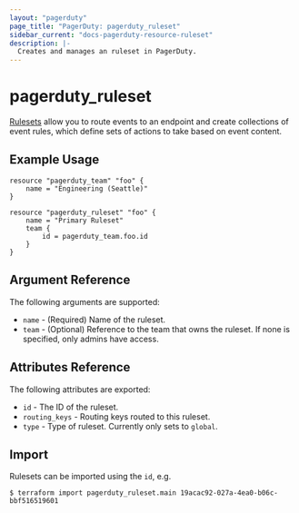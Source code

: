 ```yaml
---
layout: "pagerduty"
page_title: "PagerDuty: pagerduty_ruleset"
sidebar_current: "docs-pagerduty-resource-ruleset"
description: |-
  Creates and manages an ruleset in PagerDuty.
---
```


# pagerduty\_ruleset

[Rulesets](https://support.pagerduty.com/docs/rulesets) allow you to route events to an endpoint and create collections of event rules, which define sets of actions to take based on event content.


## Example Usage

```hcl
resource "pagerduty_team" "foo" {
	name = "Engineering (Seattle)"
}

resource "pagerduty_ruleset" "foo" {
	name = "Primary Ruleset"
	team { 
		id = pagerduty_team.foo.id
	}
}
```

## Argument Reference

The following arguments are supported:

* `name` - (Required) Name of the ruleset.
* `team` - (Optional) Reference to the team that owns the ruleset. If none is specified, only admins have access.

## Attributes Reference

The following attributes are exported:

* `id` - The ID of the ruleset.
* `routing_keys` - Routing keys routed to this ruleset.
* `type` - Type of ruleset. Currently only sets to `global`.

## Import

Rulesets can be imported using the `id`, e.g.

```
$ terraform import pagerduty_ruleset.main 19acac92-027a-4ea0-b06c-bbf516519601
```
